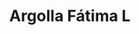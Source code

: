 ---
title: Argolla Fátima L
date: 
draft: false

# descripcion
description : Argo colgante de plata

materials: Plata 925

color: Plateado

dimensions: 3cm (largo) - dije 1cm

code: 01-01-0308

type: "Aros"

categories: []

price: $2.040,00

# Images
# first image will be shown in the product page
images:
  # - image: "images/path_to_image"
  # La ubicacion de las imagenes es imagenes/Aros/Aros.Colgantes/01-01-0308-argolla-fatima-l
  - image: "./images/aros/colgantes/01-01-0308-argolla-con-mano-de-fatima-grande_a.JPG"
  - image: "./images/aros/colgantes/01-01-0308-argolla-con-mano-de-fatima-grande_b.JPG"
---